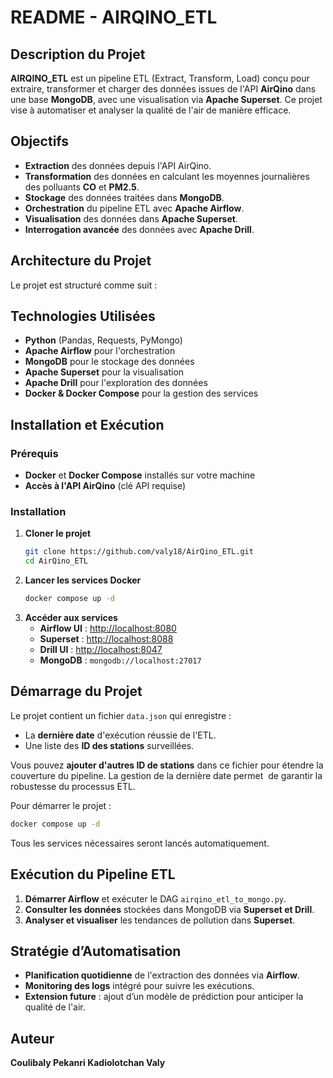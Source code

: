 # README - AIRQINO\_ETL

## Description du Projet

**AIRQINO\_ETL** est un pipeline ETL (Extract, Transform, Load) conçu pour extraire, transformer et charger des données issues de l'API **AirQino** dans une base **MongoDB**, avec une visualisation via **Apache Superset**. Ce projet vise à automatiser et analyser la qualité de l'air de manière efficace.

## Objectifs

- **Extraction** des données depuis l'API AirQino.
- **Transformation** des données en calculant les moyennes journalières des polluants **CO** et **PM2.5**.
- **Stockage** des données traitées dans **MongoDB**.
- **Orchestration** du pipeline ETL avec **Apache Airflow**.
- **Visualisation** des données dans **Apache Superset**.
- **Interrogation avancée** des données avec **Apache Drill**.

## Architecture du Projet

Le projet est structuré comme suit :


## Technologies Utilisées

- **Python** (Pandas, Requests, PyMongo)
- **Apache Airflow** pour l'orchestration
- **MongoDB** pour le stockage des données
- **Apache Superset** pour la visualisation
- **Apache Drill** pour l'exploration des données
- **Docker & Docker Compose** pour la gestion des services

## Installation et Exécution

### Prérequis

- **Docker** et **Docker Compose** installés sur votre machine
- **Accès à l'API AirQino** (clé API requise)

### Installation

1. **Cloner le projet**
   ```bash
   git clone https://github.com/valy18/AirQino_ETL.git
   cd AirQino_ETL
   ```
2. **Lancer les services Docker**
   ```bash
   docker compose up -d
   ```
3. **Accéder aux services**
   - **Airflow UI** : [http://localhost:8080](http://localhost:8080)
   - **Superset** : [http://localhost:8088](http://localhost:8088)
   - **Drill UI** : [http://localhost:8047](http://localhost:8047)
   - **MongoDB** : `mongodb://localhost:27017`

## Démarrage du Projet

Le projet contient un fichier `data.json` qui enregistre :

- La **dernière date** d'exécution réussie de l'ETL.
- Une liste des **ID des stations** surveillées.

Vous pouvez **ajouter d'autres ID de stations** dans ce fichier pour étendre la couverture du pipeline. La gestion de la dernière date permet  de garantir la robustesse du processus ETL.

Pour démarrer le projet :

```bash
docker compose up -d
```

Tous les services nécessaires seront lancés automatiquement.

## Exécution du Pipeline ETL

1. **Démarrer Airflow** et exécuter le DAG `airqino_etl_to_mongo.py`.
2. **Consulter les données** stockées dans MongoDB via **Superset et Drill**.
3. **Analyser et visualiser** les tendances de pollution dans **Superset**.

## Stratégie d’Automatisation

- **Planification quotidienne** de l'extraction des données via **Airflow**.
- **Monitoring des logs** intégré pour suivre les exécutions.
- **Extension future** : ajout d’un modèle de prédiction pour anticiper la qualité de l'air.

## Auteur

**Coulibaly Pekanri Kadiolotchan Valy**
